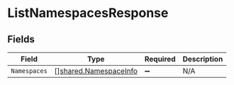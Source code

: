 # ListNamespacesResponse


## Fields

| Field                                                          | Type                                                           | Required                                                       | Description                                                    |
| -------------------------------------------------------------- | -------------------------------------------------------------- | -------------------------------------------------------------- | -------------------------------------------------------------- |
| `Namespaces`                                                   | [][shared.NamespaceInfo](../../models/shared/namespaceinfo.md) | :heavy_minus_sign:                                             | N/A                                                            |